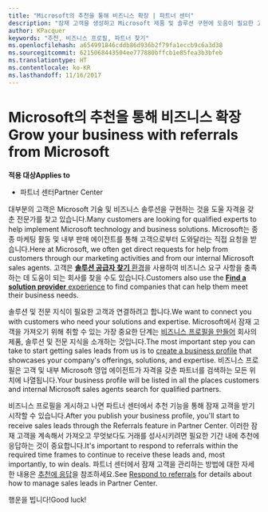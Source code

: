 ```yaml
---
title: "Microsoft의 추천을 통해 비즈니스 확장 | 파트너 센터"
description: "잠재 고객을 생성하고 Microsoft 제품 및 솔루션 구현에 도움이 필요한 고객과 관계를 구축하세요."
author: KPacquer
keywords: "추천, 비즈니스 프로필, 파트너 찾기"
ms.openlocfilehash: a654991846cddb86d936b2f79fa1eccb9c6a3d38
ms.sourcegitcommit: 6215068443504ee777880bffcb1e85fea3b3bfeb
ms.translationtype: HT
ms.contentlocale: ko-KR
ms.lasthandoff: 11/16/2017
---
```

<!-- FWLink:  https://go.microsoft.com/fwlink/?linkid=849775 (top of page) -->

# <a name="grow-your-business-with-referrals-from-microsoft"></a><span data-ttu-id="f66ba-104">Microsoft의 추천을 통해 비즈니스 확장</span><span class="sxs-lookup"><span data-stu-id="f66ba-104">Grow your business with referrals from Microsoft</span></span>

**<span data-ttu-id="f66ba-105">적용 대상</span><span class="sxs-lookup"><span data-stu-id="f66ba-105">Applies to</span></span>**

-  <span data-ttu-id="f66ba-106">파트너 센터</span><span class="sxs-lookup"><span data-stu-id="f66ba-106">Partner Center</span></span>

<span data-ttu-id="f66ba-107">대부분의 고객은 Microsoft 기술 및 비즈니스 솔루션을 구현하는 것을 도울 자격을 갖춘 전문가를 찾고 있습니다.</span><span class="sxs-lookup"><span data-stu-id="f66ba-107">Many customers are looking for qualified experts to help implement Microsoft technology and business solutions.</span></span> <span data-ttu-id="f66ba-108">Microsoft는 종종 마케팅 활동 및 내부 판매 에이전트를 통해 고객으로부터 도와달라는 직접 요청을 받습니다.</span><span class="sxs-lookup"><span data-stu-id="f66ba-108">Here at Microsoft, we often get direct requests for help from customers through our marketing activities and from our internal Microsoft sales agents.</span></span> <span data-ttu-id="f66ba-109">고객은 [**솔루션 공급자 찾기** 환경](https://www.microsoft.com/solution-providers/search)을 사용하여 비즈니스 요구 사항을 충족하는 데 도움이 되는 회사를 찾을 수도 있습니다.</span><span class="sxs-lookup"><span data-stu-id="f66ba-109">Customers also use the [**Find a solution provider** experience](https://www.microsoft.com/solution-providers/search) to find companies that can help them meet their business needs.</span></span> 

<span data-ttu-id="f66ba-110">솔루션 및 전문 지식이 필요한 고객과 연결하려고 합니다.</span><span class="sxs-lookup"><span data-stu-id="f66ba-110">We want to connect you with customers who need your solutions and expertise.</span></span> <span data-ttu-id="f66ba-111">Microsoft에서 잠재 고객을 가져오기 위해 취할 수 있는 가장 중요한 단계는 [비즈니스 프로필을 만들어](create-a-marketing-profile.md) 회사의 제품, 솔루션 및 전문 지식을 소개하는 것입니다.</span><span class="sxs-lookup"><span data-stu-id="f66ba-111">The most important step you can take to start getting sales leads from us is to [create a business profile](create-a-marketing-profile.md) that showcases your company's offerings, solutions, and expertise.</span></span> <span data-ttu-id="f66ba-112">비즈니스 프로필은 고객 및 내부 Microsoft 영업 에이전트가 자격을 갖춘 파트너를 검색하는 모든 위치에 나열됩니다.</span><span class="sxs-lookup"><span data-stu-id="f66ba-112">Your business profile will be listed in all the places customers and internal Microsoft sales agents search for qualified partners.</span></span> 

 <span data-ttu-id="f66ba-113">비즈니스 프로필을 게시하고 나면 파트너 센터에서 추천 기능을 통해 잠재 고객을 받기 시작할 수 있습니다.</span><span class="sxs-lookup"><span data-stu-id="f66ba-113">After you publish your business profile, you'll start to receive sales leads through the Referrals feature in Partner Center.</span></span> <span data-ttu-id="f66ba-114">이러한 잠재 고객을 계속해서 가져오고 무엇보다도 거래를 성사시키려면 필요한 기간 내에 추천에 응답하는 것이 중요합니다.</span><span class="sxs-lookup"><span data-stu-id="f66ba-114">It's important to respond to referrals within the required time frames to continue to receive these leads and, most importantly, to win deals.</span></span> <span data-ttu-id="f66ba-115">파트너 센터에서 잠재 고객을 관리하는 방법에 대한 자세한 내용은 [추천에 응답](responding-to-referrals.md)을 참조하세요.</span><span class="sxs-lookup"><span data-stu-id="f66ba-115">See [Respond to referrals](responding-to-referrals.md) for details about how to manage sales leads in Partner Center.</span></span>  

<span data-ttu-id="f66ba-116">행운을 빕니다!</span><span class="sxs-lookup"><span data-stu-id="f66ba-116">Good luck!</span></span>

<!-- 
*  [Analyze your business profile](analyze-your-marketing-profile.md) Regularly review and optimize your business profile to make sure you’re getting in front of your target customers.
-->
